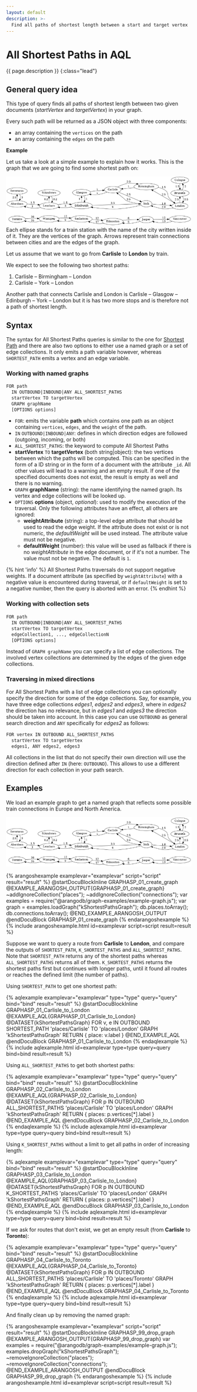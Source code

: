 ```yaml
---
layout: default
description: >-
  Find all paths of shortest length between a start and target vertex
---
```

# All Shortest Paths in AQL

{{ page.description }}
{:class="lead"}

## General query idea

This type of query finds all paths of shortest length between two given
documents (*startVertex* and *targetVertex*) in your graph.

Every such path will be returned as a JSON object with three components:
<!-- TODO: edge weights? -->
- an array containing the `vertices` on the path
- an array containing the `edges` on the path

**Example**

Let us take a look at a simple example to explain how it works.
This is the graph that we are going to find some shortest path on:

![Train Connection Map](../images/train_map.png)
Each ellipse stands for a train station with the name of the city written inside
of it. They are the vertices of the graph. Arrows represent train connections
between cities and are the edges of the graph.

Let us assume that we want to go from **Carlisle** to **London** by train.

We expect to see the following two shortest paths:

1. Carlisle – Birmingham – London
2. Carlisle – York – London

Another path that connects Carlisle and London is
Carlisle – Glasgow – Edinburgh – York – London but it is has two more stops and
is therefore not a path of shortest length.

## Syntax

The syntax for All Shortest Paths queries is similar to the one for
[Shortest Path](graphs-shortest-path.html) and there are also two options to
either use a named graph or a set of edge collections. It only emits a path
variable however, whereas `SHORTEST_PATH` emits a vertex and an edge variable.

### Working with named graphs

```aql
FOR path
  IN OUTBOUND|INBOUND|ANY ALL_SHORTEST_PATHS
  startVertex TO targetVertex
  GRAPH graphName
  [OPTIONS options]
```

- `FOR`: emits the variable **path** which contains one path as an object containing 
   `vertices`, `edges`, and the `weight` of the path.
- `IN` `OUTBOUND|INBOUND|ANY`: defines in which direction
  edges are followed (outgoing, incoming, or both)
- `ALL_SHORTEST_PATHS`: the keyword to compute All Shortest Paths
- **startVertex** `TO` **targetVertex** (both string\|object): the two vertices between
  which the paths will be computed. This can be specified in the form of
  a ID string or in the form of a document with the attribute `_id`. All other
  values will lead to a warning and an empty result. If one of the specified
  documents does not exist, the result is empty as well and there is no warning.
- `GRAPH` **graphName** (string): the name identifying the named graph. Its vertex and
  edge collections will be looked up.
- `OPTIONS` **options** (object, *optional*): used to modify the execution of the
  traversal. Only the following attributes have an effect, all others are ignored:
  - **weightAttribute** (string): a top-level edge attribute that should be used
  to read the edge weight. If the attribute does not exist or is not numeric, the
  *defaultWeight* will be used instead. The attribute value must not be negative.
  - **defaultWeight** (number): this value will be used as fallback if there is
  no *weightAttribute* in the edge document, or if it's not a number. The value
  must not be negative. The default is `1`.

{% hint 'info' %}
All Shortest Paths traversals do not support negative weights. If a document
attribute (as specified by `weightAttribute`) with a negative value is
encountered during traversal, or if `defaultWeight` is set to a negative
number, then the query is aborted with an error.
{% endhint %}

### Working with collection sets

```aql
FOR path
  IN OUTBOUND|INBOUND|ANY ALL_SHORTEST_PATHS
  startVertex TO targetVertex
  edgeCollection1, ..., edgeCollectionN
  [OPTIONS options]
```

Instead of `GRAPH graphName` you can specify a list of edge collections.
The involved vertex collections are determined by the edges of the given
edge collections. 

### Traversing in mixed directions

For All Shortest Paths with a list of edge collections you can optionally specify the
direction for some of the edge collections. Say, for example, you have three edge
collections *edges1*, *edges2* and *edges3*, where in *edges2* the direction
has no relevance, but in *edges1* and *edges3* the direction should be taken into
account. In this case you can use `OUTBOUND` as general search direction and `ANY`
specifically for *edges2* as follows:

```aql
FOR vertex IN OUTBOUND ALL_SHORTEST_PATHS
  startVertex TO targetVertex
  edges1, ANY edges2, edges3
```

All collections in the list that do not specify their own direction will use the
direction defined after `IN` (here: `OUTBOUND`). This allows to use a different
direction for each collection in your path search.

## Examples

We load an example graph to get a named graph that reflects some possible
train connections in Europe and North America.

![Train Connection Map](../images/train_map.png)

{% arangoshexample examplevar="examplevar" script="script" result="result" %}
    @startDocuBlockInline GRAPHASP_01_create_graph
    @EXAMPLE_ARANGOSH_OUTPUT{GRAPHASP_01_create_graph}
    ~addIgnoreCollection("places");
    ~addIgnoreCollection("connections");
    var examples = require("@arangodb/graph-examples/example-graph.js");
    var graph = examples.loadGraph("kShortestPathsGraph");
    db.places.toArray();
    db.connections.toArray();
    @END_EXAMPLE_ARANGOSH_OUTPUT
    @endDocuBlock GRAPHASP_01_create_graph
{% endarangoshexample %}
{% include arangoshexample.html id=examplevar script=script result=result %}

Suppose we want to query a route from **Carlisle** to **London**, and
compare the outputs of `SHORTEST_PATH`, `K_SHORTEST_PATHS` and `ALL_SHORTEST_PATHS`.
Note that `SHORTEST_PATH` returns any of the shortest paths whereas
`ALL_SHORTEST_PATHS` returns all of them. `K_SHORTEST_PATHS` returns the
shortest paths first but continues with longer paths, until it found all routes
or reaches the defined limit (the number of paths).

Using `SHORTEST_PATH` to get one shortest path:

{% aqlexample examplevar="examplevar" type="type" query="query" bind="bind" result="result" %}
    @startDocuBlockInline GRAPHASP_01_Carlisle_to_London
    @EXAMPLE_AQL{GRAPHASP_01_Carlisle_to_London}
    @DATASET{kShortestPathsGraph}
    FOR v, e IN OUTBOUND SHORTEST_PATH 'places/Carlisle' TO 'places/London'
    GRAPH 'kShortestPathsGraph'
      RETURN { place: v.label }
    @END_EXAMPLE_AQL
    @endDocuBlock GRAPHASP_01_Carlisle_to_London
{% endaqlexample %}
{% include aqlexample.html id=examplevar type=type query=query bind=bind result=result %}

Using `ALL_SHORTEST_PATHS` to get both shortest paths:

{% aqlexample examplevar="examplevar" type="type" query="query" bind="bind" result="result" %}
    @startDocuBlockInline GRAPHASP_02_Carlisle_to_London
    @EXAMPLE_AQL{GRAPHASP_02_Carlisle_to_London}
    @DATASET{kShortestPathsGraph}
    FOR p IN OUTBOUND ALL_SHORTEST_PATHS 'places/Carlisle' TO 'places/London'
    GRAPH 'kShortestPathsGraph'
      RETURN { places: p.vertices[*].label }
    @END_EXAMPLE_AQL
    @endDocuBlock GRAPHASP_02_Carlisle_to_London
{% endaqlexample %}
{% include aqlexample.html id=examplevar type=type query=query bind=bind result=result %}

Using `K_SHORTEST_PATHS` without a limit to get all paths in order of
increasing length:

{% aqlexample examplevar="examplevar" type="type" query="query" bind="bind" result="result" %}
    @startDocuBlockInline GRAPHASP_03_Carlisle_to_London
    @EXAMPLE_AQL{GRAPHASP_03_Carlisle_to_London}
    @DATASET{kShortestPathsGraph}
    FOR p IN OUTBOUND K_SHORTEST_PATHS 'places/Carlisle' TO 'places/London'
    GRAPH 'kShortestPathsGraph'
      RETURN { places: p.vertices[*].label }
    @END_EXAMPLE_AQL
    @endDocuBlock GRAPHASP_03_Carlisle_to_London
{% endaqlexample %}
{% include aqlexample.html id=examplevar type=type query=query bind=bind result=result %}

If we ask for routes that don't exist, we get an empty result
(from **Carlisle** to **Toronto**):

{% aqlexample examplevar="examplevar" type="type" query="query" bind="bind" result="result" %}
    @startDocuBlockInline GRAPHASP_04_Carlisle_to_Toronto
    @EXAMPLE_AQL{GRAPHASP_04_Carlisle_to_Toronto}
    @DATASET{kShortestPathsGraph}
    FOR p IN OUTBOUND ALL_SHORTEST_PATHS 'places/Carlisle' TO 'places/Toronto'
    GRAPH 'kShortestPathsGraph'
      RETURN {
        places: p.vertices[*].label
      }
    @END_EXAMPLE_AQL
    @endDocuBlock GRAPHASP_04_Carlisle_to_Toronto
{% endaqlexample %}
{% include aqlexample.html id=examplevar type=type query=query bind=bind result=result %}

And finally clean up by removing the named graph:

{% arangoshexample examplevar="examplevar" script="script" result="result" %}
    @startDocuBlockInline GRAPHASP_99_drop_graph
    @EXAMPLE_ARANGOSH_OUTPUT{GRAPHASP_99_drop_graph}
    var examples = require("@arangodb/graph-examples/example-graph.js");
    examples.dropGraph("kShortestPathsGraph");
    ~removeIgnoreCollection("places");
    ~removeIgnoreCollection("connections");
    @END_EXAMPLE_ARANGOSH_OUTPUT
    @endDocuBlock GRAPHASP_99_drop_graph
{% endarangoshexample %}
{% include arangoshexample.html id=examplevar script=script result=result %}
